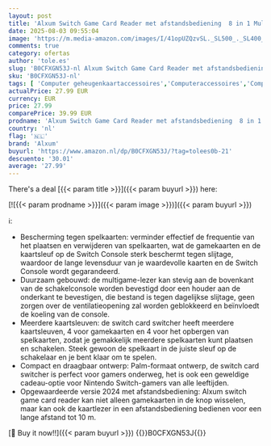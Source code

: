 ```yaml
---
layout: post
title: 'Alxum Switch Game Card Reader met afstandsbediening  8 in 1 Multi Game Card Holder compatibel voor Nintendo met 4 Gaming Cards Switcher en 4 voor kaarten opslag'
date: 2025-08-03 09:55:04
image: 'https://m.media-amazon.com/images/I/41opUZQzvSL._SL500_._SL400_.jpg'
comments: true
category: ofertas
author: 'tole.es'
slug: 'B0CFXGN53J-nl Alxum Switch Game Card Reader met afstandsbediening 8 in 1...'
sku: 'B0CFXGN53J-nl'
tags: [ 'Computer geheugenkaartaccessoires','Computeraccessoires','Computers, onderdelen & accessoires','Elektronica','Externe geheugenkaartlezers','alxum','🇳🇱', ]
actualPrice: 27.99 EUR
currency: EUR
price: 27.99
comparePrice: 39.99 EUR
prodname: 'Alxum Switch Game Card Reader met afstandsbediening  8 in 1 Multi Game Card Holder compatibel voor Nintendo met 4 Gaming Cards Switcher en 4 voor kaarten opslag'
country: 'nl'
flag: '🇳🇱'
brand: 'Alxum'
buyurl: 'https://www.amazon.nl/dp/B0CFXGN53J/?tag=tolees0b-21'
descuento: '30.01'
average: '27.99'
---
```


There's a deal [{{< param title >}}]({{< param buyurl >}})  here:

[![{{< param prodname >}}]({{< param image >}})]({{< param buyurl >}})

ℹ️:

- Bescherming tegen spelkaarten: verminder effectief de frequentie van het plaatsen en verwijderen van spelkaarten, wat de gamekaarten en de kaartsleuf op de Switch Console sterk beschermt tegen slijtage, waardoor de lange levensduur van je waardevolle kaarten en de Switch Console wordt gegarandeerd.
- Duurzaam gebouwd: de multigame-lezer kan stevig aan de bovenkant van de schakelconsole worden bevestigd door een houder aan de onderkant te bevestigen, die bestand is tegen dagelijkse slijtage, geen zorgen over de ventilatieopening zal worden geblokkeerd en beïnvloedt de koeling van de console.
- Meerdere kaartsleuven: de switch card switcher heeft meerdere kaartsleuven, 4 voor gamekaarten en 4 voor het opbergen van spelkaarten, zodat je gemakkelijk meerdere spelkaarten kunt plaatsen en schakelen. Steek gewoon de spelkaart in de juiste sleuf op de schakelaar en je bent klaar om te spelen.
- Compact en draagbaar ontwerp: Palm-formaat ontwerp, de switch card switcher is perfect voor gamers onderweg, het is ook een geweldige cadeau-optie voor Nintendo Switch-gamers van alle leeftijden.
- Opgewaardeerde versie 2024 met afstandsbediening: Alxum switch game card reader kan niet alleen gamekaarten in de knop wisselen, maar kan ook de kaartlezer in een afstandsbediening bedienen voor een lange afstand tot 10 m.

[🛒 Buy it now!!]({{< param buyurl >}})
{{<world>}}B0CFXGN53J{{</world>}}
